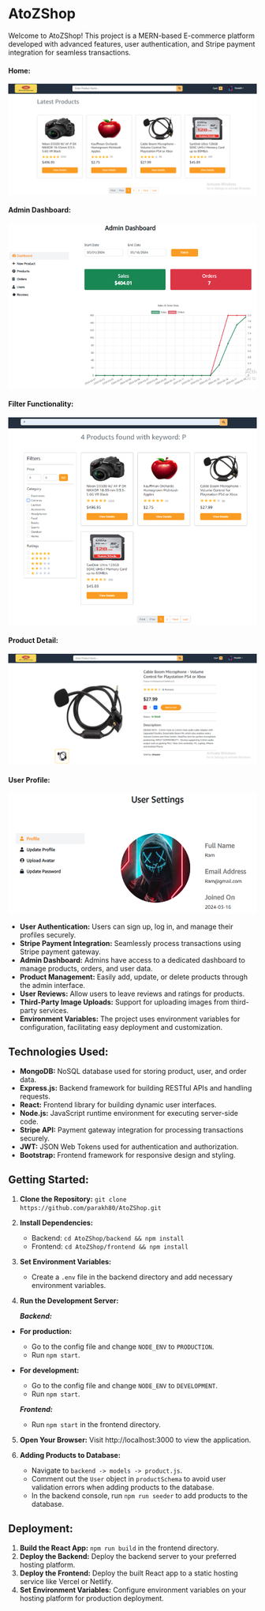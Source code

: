 # AtoZShop

Welcome to AtoZShop! This project is a MERN-based E-commerce platform developed with advanced features, user authentication, and Stripe payment integration for seamless transactions.

 #### Home:
 ![Home](frontend/public/images/demo/home.png)

 #### Admin Dashboard:
 ![Admin Dashboard](frontend/public/images/demo/admin_dashboard.png)

 #### Filter Functionality:
 ![Filter](frontend/public/images/demo/filter_functionality_of_app.png)

 #### Product Detail:
  ![Product Detail](frontend/public/images/demo/product_detail.png)

 #### User Profile:
  ![User Profile](frontend/public/images/demo/user_profile.png)

- **User Authentication:** Users can sign up, log in, and manage their profiles securely.
- **Stripe Payment Integration:** Seamlessly process transactions using Stripe payment gateway.
- **Admin Dashboard:** Admins have access to a dedicated dashboard to manage products, orders, and user data.
- **Product Management:** Easily add, update, or delete products through the admin interface.
- **User Reviews:** Allow users to leave reviews and ratings for products.
- **Third-Party Image Uploads:** Support for uploading images from third-party services.
- **Environment Variables:** The project uses environment variables for configuration, facilitating easy deployment and customization.

## Technologies Used:

- **MongoDB:** NoSQL database used for storing product, user, and order data.
- **Express.js:** Backend framework for building RESTful APIs and handling requests.
- **React:** Frontend library for building dynamic user interfaces.
- **Node.js:** JavaScript runtime environment for executing server-side code.
- **Stripe API:** Payment gateway integration for processing transactions securely.
- **JWT:** JSON Web Tokens used for authentication and authorization.
- **Bootstrap:** Frontend framework for responsive design and styling.

## Getting Started:

   1. **Clone the Repository:** `git clone https://github.com/parakh80/AtoZShop.git`
2. **Install Dependencies:**
   - Backend: `cd AtoZShop/backend && npm install`
   - Frontend: `cd AtoZShop/frontend && npm install`
3. **Set Environment Variables:**
   - Create a `.env` file in the backend directory and add necessary environment variables.
4. **Run the Development Server:**
   
    ***Backend:***
- **For production:**
  - Go to the config file and change `NODE_ENV` to `PRODUCTION`.
  - Run `npm start`.
- **For development:**
  - Go to the config file and change `NODE_ENV` to `DEVELOPMENT`.
  - Run `npm start`.

   ***Frontend:***
   - Run `npm start` in the frontend directory.

5. **Open Your Browser:** Visit http://localhost:3000 to view the application.
 
6. **Adding Products to Database:**
   - Navigate to `backend -> models -> product.js`.
   - Comment out the `User` object in `productSchema` to avoid user validation errors when adding products to the database.
   - In the backend console, run `npm run seeder` to add products to the database.

## Deployment:

1. **Build the React App:** `npm run build` in the frontend directory.
2. **Deploy the Backend:** Deploy the backend server to your preferred hosting platform.
3. **Deploy the Frontend:** Deploy the built React app to a static hosting service like Vercel or Netlify.
4. **Set Environment Variables:** Configure environment variables on your hosting platform for production deployment.
